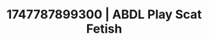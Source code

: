 ---
categories:
- Glory hole
- Dominant softness
- Sensual cosplay
- Fantasy surrenderSlow strip tease
- Sneaker fetish
image: /assets/images/1747787899300.jpg
layout: post
seo:
  description: Featured content with sensual ABDL Play, Scat Fetish. HD images available.
  keywords: ABDL Play, Scat Fetish
  og_image: /assets/images/1747787899300.jpg
  schema_type: VisualArtwork
tags:
- '#1747787899300'
- Scat Fetish
- ABDL Play
title: 1747787899300 | ABDL Play Scat Fetish
---